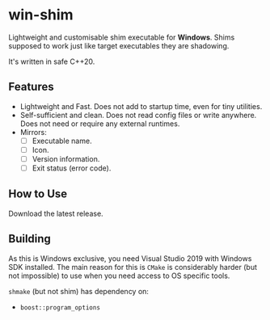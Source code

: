 # win-shim

Lightweight and customisable shim executable for **Windows**. Shims supposed to work just like target executables they are shadowing.

It's written in safe C++20.

## Features

- Lightweight and Fast. Does not add to startup time, even for tiny utilities.
- Self-sufficient and clean. Does not read config files or write anywhere. Does not need or require any external runtimes.
- Mirrors:
  - [ ] Executable name.
  - [ ] Icon.
  - [ ] Version information.
  - [ ] Exit status (error code).

## How to Use

Download the latest release.

## Building

As this is Windows exclusive, you need Visual Studio 2019 with Windows SDK installed. The main reason for this is `CMake` is considerably harder (but not impossible) to use when you need access to OS specific tools.

`shmake` (but not shim) has dependency on:
- `boost::program_options`